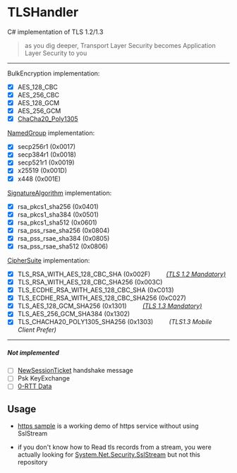 # TLSHandler
C# implementation of TLS 1.2/1.3
> as you dig deeper, Transport Layer Security becomes Application Layer Security to you

****

BulkEncryption implementation:
- [x] AES_128_CBC
- [x] AES_256_CBC
- [x] AES_128_GCM
- [x] AES_256_GCM
- [x] [ChaCha20_Poly1305](https://tools.ietf.org/html/rfc8439)

[NamedGroup](https://tools.ietf.org/html/rfc8422#section-5.1.1) implementation:
- [x] secp256r1 (0x0017)
- [x] secp384r1 (0x0018)
- [x] secp521r1 (0x0019)
- [x] x25519 (0x001D)
- [x] x448 (0x001E)

[SignatureAlgorithm](https://tools.ietf.org/html/rfc8446#section-4.2.3) implementation:
- [x] rsa_pkcs1_sha256 (0x0401)
- [x] rsa_pkcs1_sha384 (0x0501)
- [x] rsa_pkcs1_sha512 (0x0601)
- [x] rsa_pss_rsae_sha256 (0x0804)
- [x] rsa_pss_rsae_sha384 (0x0805)
- [x] rsa_pss_rsae_sha512 (0x0806)

[CipherSuite](https://tools.ietf.org/html/rfc8446#appendix-B.4) implementation:
- [x] TLS\_RSA\_WITH\_AES\_128\_CBC\_SHA (0x002F) &emsp;&emsp; _[(TLS 1.2 Mandatory)](https://tools.ietf.org/html/rfc5246#section-9)_
- [x] TLS_RSA_WITH_AES_128_CBC_SHA256 (0x003C)
- [x] TLS_ECDHE_RSA_WITH_AES_128_CBC_SHA (0xC013)
- [x] TLS_ECDHE_RSA_WITH_AES_128_CBC_SHA256 (0xC027)
- [x] TLS\_AES\_128\_GCM\_SHA256 (0x1301) &emsp;&emsp; _[(TLS 1.3 Mandatory)](https://tools.ietf.org/html/rfc8446#section-9.1)_
- [x] TLS_AES_256_GCM_SHA384 (0x1302)
- [x] TLS\_CHACHA20\_POLY1305\_SHA256 (0x1303) &emsp;&emsp; _(TLS1.3 Mobile Client Prefer)_

****

##### Not implemented
- [ ] [NewSessionTicket](https://tools.ietf.org/html/rfc8446#section-4.6.1) handshake message
- [ ] Psk KeyExchange
- [ ] [0-RTT Data](https://tools.ietf.org/html/rfc8446#section-2.3)

## Usage

* [https sample](https://github.com/whSwitching/TLSHandler/tree/master/Projects/SampleHttps) is a working demo of https service without using SslStream

* if you don&apos;t know how to Read tls records from a stream, you were actually looking for [System.Net.Security.SslStream](https://docs.microsoft.com/en-us/dotnet/api/system.net.security.sslstream?view=netframework-4.8) but not this repository